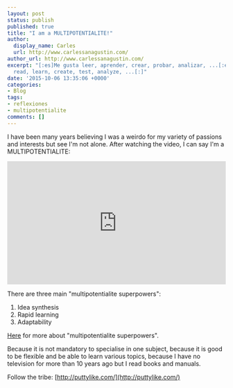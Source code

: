 ```yaml
---
layout: post
status: publish
published: true
title: "I am a MULTIPOTENTIALITE!"
author:
  display_name: Carles
  url: http://www.carlessanagustin.com/
author_url: http://www.carlessanagustin.com/
excerpt: "[:es]Me gusta leer, aprender, crear, probar, analizar, ...[:en]I like to
  read, learn, create, test, analyze, ...[:]"
date: '2015-10-06 13:35:06 +0000'
categories:
- Blog
tags:
- reflexiones
- multipotentialite
comments: []
---
```

I have been many years believing I was a weirdo for my variety of passions and interests but see I'm not alone. After watching the video, I can say I'm a MULTIPOTENTIALITE:

<div style="max-width:854px"><div style="position:relative;height:0;padding-bottom:56.25%"><iframe src="https://embed.ted.com/talks/emilie_wapnick_why_some_of_us_don_t_have_one_true_calling" width="854" height="480" style="position:absolute;left:0;top:0;width:100%;height:100%" frameborder="0" scrolling="no" allowfullscreen></iframe></div></div>

There are three main "multipotentialite superpowers":

1.  Idea synthesis
2.  Rapid learning
3.  Adaptability

[Here](http://puttylike.com/the-7-multipotentialite-super-powers/) for more about "multipotentialite superpowers".

Because it is not mandatory to specialise in one subject, because it is good to be flexible and be able to learn various topics, because I have no television for more than 10 years ago but I read books and manuals.

Follow the tribe: [http://puttylike.com/](http://puttylike.com/)
